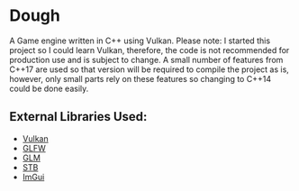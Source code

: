 # Dough

A Game engine written in C\+\+ using Vulkan.
Please note: I started this project so I could learn Vulkan, therefore, the code is not recommended for production use and is subject to change.
A small number of features from C\+\+17 are used so that version will be required to compile the project as is, however, only small parts rely on these features so changing to C\+\+14 could be done easily.

## External Libraries Used:
- [Vulkan](https://www.lunarg.com/vulkan-sdk/)
- [GLFW](https://www.glfw.org/)
- [GLM](https://github.com/g-truc/glm)
- [STB](https://github.com/nothings/stb)
- [ImGui](https://github.com/ocornut/imgui)
